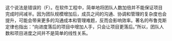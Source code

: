 这个说法是错误的（F）。在软件工程中，简单地将团队人数加倍并不能保证项目完成时间减半。因为团队规模增加后，成员之间的沟通、协调和管理的复杂度也会提升，可能会带来更多的沟通成本和管理难题，反而会影响效率。著名的布鲁克斯定律也指出：“向进度落后的项目中增加人手，只会让项目更落后。”所以，团队人数和项目进度之间并不是简单的线性关系。